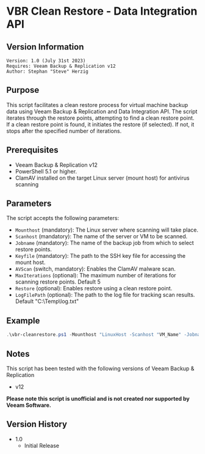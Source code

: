 # VBR Clean Restore - Data Integration API


## Version Information
~~~~
Version: 1.0 (July 31st 2023)
Requires: Veeam Backup & Replication v12
Author: Stephan "Steve" Herzig
~~~~


## Purpose
This script facilitates a clean restore process for virtual machine backup data using Veeam Backup & Replication and Data Integration API.
The script iterates through the restore points, attempting to find a clean restore point. If a clean restore point is found, 
it initiates the restore (if selected). If not, it stops after the specified number of iterations.


## Prerequisites
- Veeam Backup & Replication v12
- PowerShell 5.1 or higher.
- ClamAV installed on the target Linux server (mount host) for antivirus scanning 


## Parameters
The script accepts the following parameters:

- `Mounthost`      (mandatory): The Linux server where scanning will take place.
- `Scanhost`       (mandatory): The name of the server or VM to be scanned.
- `Jobname`        (mandatory): The name of the backup job from which to select restore points.
- `Keyfile`        (mandatory): The path to the SSH key file for accessing the mount host.
- `AVScan` (switch, mandatory): Enables the ClamAV malware scan.
- `MaxIterations`   (optional): The maximum number of iterations for scanning restore points. Default 5
- `Restore` 		(optional): Enables restore using a clean restore point.
- `LogFilePath`     (optional): The path to the log file for tracking scan results. Default "C:\Temp\log.txt"

## Example

```powershell
.\vbr-cleanrestore.ps1 -Mounthost "LinuxHost -Scanhost "VM_Name" -Jobname "Backup_Job_Name" -Keyfile "Path_To_Private_Key" -AVScan -MaxIterations 5 
```


## Notes
This script has been tested with the following versions of Veeam Backup & Replication
- v12

**Please note this script is unofficial and is not created nor supported by Veeam Software.**

## Version History
*  1.0
    * Initial Release
